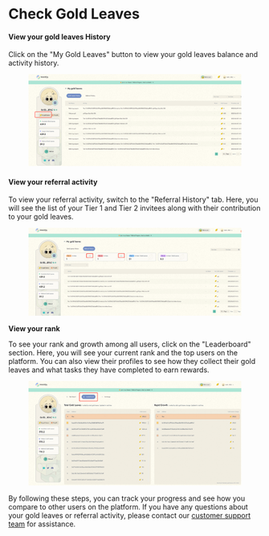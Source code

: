 # Check Gold Leaves

#### View your gold leaves History

Click on the "My Gold Leaves" button to view your gold leaves balance and activity history.

<figure><img src="../../.gitbook/assets/1685947365866.png" alt=""><figcaption></figcaption></figure>

#### View your referral activity

To view your referral activity, switch to the "Referral History" tab. Here, you will see the list of your Tier 1 and Tier 2 invitees along with their contribution to your gold leaves.

<figure><img src="../../.gitbook/assets/1685947556250.png" alt=""><figcaption></figcaption></figure>

**View your rank**

To see your rank and growth among all users, click on the "Leaderboard" section. Here, you will see your current rank and the top users on the platform. You can also view their profiles to see how they collect their gold leaves and what tasks they have completed to earn rewards.

<figure><img src="../../.gitbook/assets/1685950346036.png" alt=""><figcaption></figcaption></figure>

By following these steps, you can track your progress and see how you compare to other users on the platform. If you have any questions about your gold leaves or referral activity, please contact our [customer support team](../../support/external-links.md) for assistance.

